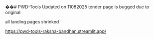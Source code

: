 ��#   P W D - T o o l s  Updated on 11082025
tender page is bugged due to original

all landing pages shrinked

https://pwd-tools-raksha-bandhan.streamlit.app/
 